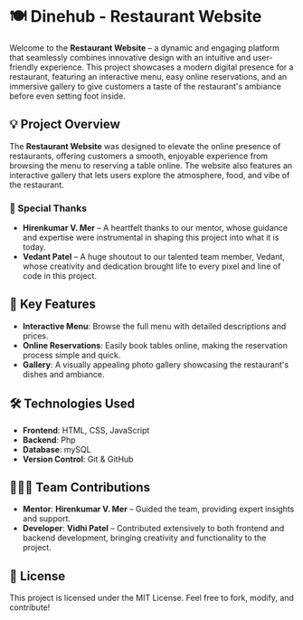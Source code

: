 # 🍽️ Dinehub - Restaurant Website

Welcome to the **Restaurant Website** – a dynamic and engaging platform that seamlessly combines innovative design with an intuitive and user-friendly experience. This project showcases a modern digital presence for a restaurant, featuring an interactive menu, easy online reservations, and an immersive gallery to give customers a taste of the restaurant's ambiance before even setting foot inside.

## 💡 Project Overview
The **Restaurant Website** was designed to elevate the online presence of restaurants, offering customers a smooth, enjoyable experience from browsing the menu to reserving a table online. The website also features an interactive gallery that lets users explore the atmosphere, food, and vibe of the restaurant.

### 🌟 Special Thanks
- **Hirenkumar V. Mer** – A heartfelt thanks to our mentor, whose guidance and expertise were instrumental in shaping this project into what it is today.
- **Vedant Patel** – A huge shoutout to our talented team member, Vedant, whose creativity and dedication brought life to every pixel and line of code in this project.

## 🚀 Key Features
- **Interactive Menu**: Browse the full menu with detailed descriptions and prices.
- **Online Reservations**: Easily book tables online, making the reservation process simple and quick.
- **Gallery**: A visually appealing photo gallery showcasing the restaurant's dishes and ambiance.
  
## 🛠️ Technologies Used
- **Frontend**: HTML, CSS, JavaScript
- **Backend**: Php
- **Database**: mySQL
- **Version Control**: Git & GitHub

## 🧑‍🤝‍🧑 Team Contributions
- **Mentor**: **Hirenkumar V. Mer** – Guided the team, providing expert insights and support.
- **Developer**: **Vidhi Patel** – Contributed extensively to both frontend and backend development, bringing creativity and functionality to the project.


## 📄 License
This project is licensed under the MIT License. Feel free to fork, modify, and contribute!
